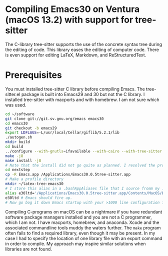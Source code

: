 # Compiling Emacs30 on Ventura (macOS 13.2) with support for tree-sitter

The C-library tree-sitter supports the use of the concrete syntax tree during the editing of code.
This library eases the editing of computer code.
There is even support for editing LaTeX, Markdown, and ReStructuredText.

# Prerequisites
You must installed tree-sitter C library before compiling Emacs.
The tree-sitter.el package is built into Emacs29 and 30 but not the C library.
I installed tree-sitter with macports and with homebrew.
I am not sure which was used.

```bash
cd ~/software
git clone git://git.sv.gnu.org/emacs emacs30
cd emacs30
git checkout -b emacs29
export LDFLAGS=-L/usr/local/Cellar/giflib/5.2.1/lib
./autogen.sh
mkdir build
cd build
../configure --with-gnutls=ifavailable --with-cairo --with-tree-sitter --with-imagemagick --program-suffix=30 --prefix=/Users/blaine/bin
make -j8
make install -j8
# Note that the install did not go quite as planned. I resolved the problem by the next steps.
cd nextstep
cp -R Emacs.app /Applications/Emacs30.0.5tree-sitter.app
# Make a profile directory
mkdir ~/latex-tree-emacs30
# I store this alias in a .bashAppAliases file that I source fromm my .zshrc file.
alias e30ltd='/Applications/Emacs30.0.5tree-sitter.app/Contents/MacOS/Emacs --init-directory ~/latex-tree-emacs30 --debug-init'
e30ltd # Emacs should fire up.
# Now go bog it down Emacs startup with your >1000 line configuration file (init.el)!
```

Compiling C-programs on macOS can be a nightmare if you have redundant software package managers installed and you are not a C programmer, which I am not.
I have macports, homebrew, and anaconda.
Xcode and the associated commandline tools muddy the waters further. 
The `make` program often fails to find a required library, even though it may be present.
In my case I had to specify the location of one library file with an export command in order to compile.
My approach may inspire similar solutions when libraries are not found.
